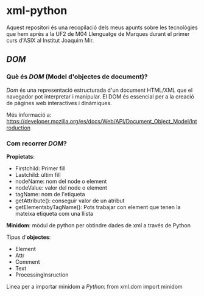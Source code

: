 # xml-python
Aquest repositori és una recopilació dels meus apunts sobre les tecnològies que hem après a la UF2 de M04 Llenguatge de Marques durant el primer curs d'ASIX al Institut Joaquim Mir.

## *DOM*
### Què és *DOM* (Model d'objectes de document)?
*Dom* és una representació estructurada d'un document HTML/XML que el navegador pot interpretar i manipular. El DOM és essencial per a la creació de pàgines web interactives i dinàmiques.

Més informació a: https://developer.mozilla.org/es/docs/Web/API/Document_Object_Model/Introduction
### Com recorrer *DOM*?
**Propietats**:
* Firstchild: Primer fill
* Lastchild: últim fill
* nodeName: nom del node o element
* nodeValue: valor del node o element
* tagName: nom de l'etiqueta
* getAttribute(): conseguir valor de un atribut
* getElementsbyTagName(): Pots trabajar con element que tenen la mateixa etiqueta com una llista

**Minidom**: mòdul de python per obtindre dades de xml a través de Python

Tipus d'**objectes**: 
* Element
* Attr
* Comment
* Text
* ProcessingInsruction

Linea per a importar minidom a *Python*:
from xml.dom import minidom

